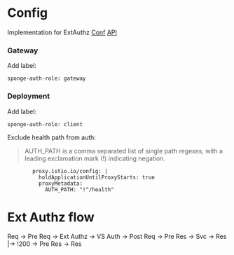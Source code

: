 # Config
Implementation for ExtAuthz
[Conf](https://www.envoyproxy.io/docs/envoy/latest/configuration/http/http_filters/ext_authz_filter)
[API](https://www.envoyproxy.io/docs/envoy/latest/api-v3/extensions/filters/http/ext_authz/v3/ext_authz.proto#extensions-filters-http-ext-authz-v3-extauthz)

### Gateway
Add label:
```
sponge-auth-role: gateway
```

### Deployment
Add label:
```
sponge-auth-role: client
```

Exclude health path from auth:
> AUTH_PATH is a comma separated list of single path regexes, with a leading exclamation mark (!) indicating negation.
```
        proxy.istio.io/config: |
          holdApplicationUntilProxyStarts: true
          proxyMetadata:
            AUTH_PATH: "!^/health"

```

# Ext Authz flow

Req -> Pre Req -> Ext Authz -> VS Auth -> Post Req -> Pre Res -> Svc -> Res
                               |-> !200 -> Pre Res -> Res
